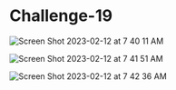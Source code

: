 # Challenge-19

![Screen Shot 2023-02-12 at 7 40 11 AM](https://user-images.githubusercontent.com/111663557/218321142-ed1181d5-134f-409a-9710-099fa3feca94.png)

![Screen Shot 2023-02-12 at 7 41 51 AM](https://user-images.githubusercontent.com/111663557/218321162-61d17ec4-ac6e-44a3-afca-50faefd5c8ce.png)

![Screen Shot 2023-02-12 at 7 42 36 AM](https://user-images.githubusercontent.com/111663557/218321180-2745c326-64e8-4aae-bf94-ec50e1fc8e6f.png)
